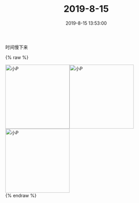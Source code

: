﻿---
title: "2019-8-15"
date: 2019-8-15 13:53:00
tags: 文字
categories: 妈妈
---
时间慢下来

{% raw %}
<div style="width:500 px">
<div style="float:left; width:100 px"><img src="/images/WeChat Image_20200211193953.jpg" width="200" alt="小P"></div>
<div style="float:left; width:100 px"><img src="/images/WeChat Image_20200211194004.jpg" width="200" alt="小P"></div>
<div style="float:left; width:100 px"><img src="/images/WeChat Image_20200211194013.jpg" width="200" alt="小P"></div>
<div style="clear:both"></div>
</div>
{% endraw %}